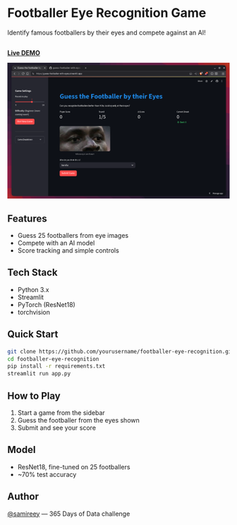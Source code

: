 # Footballer Eye Recognition Game

Identify famous footballers by their eyes and compete against an AI!

## 
[**Live DEMO**](https://guess-footballer-with-eyes.streamlit.app/)

![Demo Screenshot](https://github.com/paudelsamir/365DaysOfData/blob/main/10-Projects-Based-ML-DL/01-Image-Classification(guess_the_footballer_by_eyes)/day116_demo.png)



## Features

- Guess 25 footballers from eye images
- Compete with an AI model
- Score tracking and simple controls

## Tech Stack

- Python 3.x
- Streamlit
- PyTorch (ResNet18)
- torchvision

## Quick Start

```bash
git clone https://github.com/yourusername/footballer-eye-recognition.git
cd footballer-eye-recognition
pip install -r requirements.txt
streamlit run app.py
```

## How to Play

1. Start a game from the sidebar
2. Guess the footballer from the eyes shown
3. Submit and see your score

## Model

- ResNet18, fine-tuned on 25 footballers
- ~70% test accuracy

## Author

[@samireey](https://github.com/samireey) — 365 Days of Data challenge

